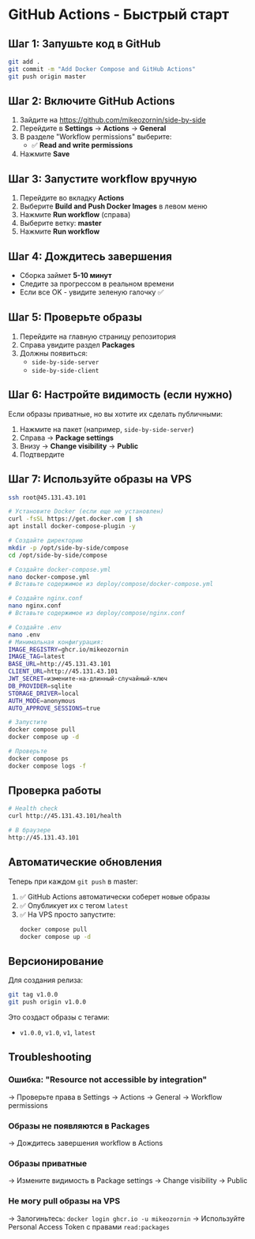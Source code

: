 # GitHub Actions - Быстрый старт

## Шаг 1: Запушьте код в GitHub

```bash
git add .
git commit -m "Add Docker Compose and GitHub Actions"
git push origin master
```

## Шаг 2: Включите GitHub Actions

1. Зайдите на https://github.com/mikeozornin/side-by-side
2. Перейдите в **Settings** → **Actions** → **General**
3. В разделе "Workflow permissions" выберите:
   - ✅ **Read and write permissions**
4. Нажмите **Save**

## Шаг 3: Запустите workflow вручную

1. Перейдите во вкладку **Actions**
2. Выберите **Build and Push Docker Images** в левом меню
3. Нажмите **Run workflow** (справа)
4. Выберите ветку: **master**
5. Нажмите **Run workflow**

## Шаг 4: Дождитесь завершения

- Сборка займет **5-10 минут**
- Следите за прогрессом в реальном времени
- Если все OK - увидите зеленую галочку ✅

## Шаг 5: Проверьте образы

1. Перейдите на главную страницу репозитория
2. Справа увидите раздел **Packages**
3. Должны появиться:
   - `side-by-side-server`
   - `side-by-side-client`

## Шаг 6: Настройте видимость (если нужно)

Если образы приватные, но вы хотите их сделать публичными:

1. Нажмите на пакет (например, `side-by-side-server`)
2. Справа → **Package settings**
3. Внизу → **Change visibility** → **Public**
4. Подтвердите

## Шаг 7: Используйте образы на VPS

```bash
ssh root@45.131.43.101

# Установите Docker (если еще не установлен)
curl -fsSL https://get.docker.com | sh
apt install docker-compose-plugin -y

# Создайте директорию
mkdir -p /opt/side-by-side/compose
cd /opt/side-by-side/compose

# Создайте docker-compose.yml
nano docker-compose.yml
# Вставьте содержимое из deploy/compose/docker-compose.yml

# Создайте nginx.conf
nano nginx.conf
# Вставьте содержимое из deploy/compose/nginx.conf

# Создайте .env
nano .env
# Минимальная конфигурация:
IMAGE_REGISTRY=ghcr.io/mikeozornin
IMAGE_TAG=latest
BASE_URL=http://45.131.43.101
CLIENT_URL=http://45.131.43.101
JWT_SECRET=измените-на-длинный-случайный-ключ
DB_PROVIDER=sqlite
STORAGE_DRIVER=local
AUTH_MODE=anonymous
AUTO_APPROVE_SESSIONS=true

# Запустите
docker compose pull
docker compose up -d

# Проверьте
docker compose ps
docker compose logs -f
```

## Проверка работы

```bash
# Health check
curl http://45.131.43.101/health

# В браузере
http://45.131.43.101
```

## Автоматические обновления

Теперь при каждом `git push` в master:
1. ✅ GitHub Actions автоматически соберет новые образы
2. ✅ Опубликует их с тегом `latest`
3. ✅ На VPS просто запустите:
   ```bash
   docker compose pull
   docker compose up -d
   ```

## Версионирование

Для создания релиза:
```bash
git tag v1.0.0
git push origin v1.0.0
```

Это создаст образы с тегами:
- `v1.0.0`, `v1.0`, `v1`, `latest`

## Troubleshooting

### Ошибка: "Resource not accessible by integration"
→ Проверьте права в Settings → Actions → General → Workflow permissions

### Образы не появляются в Packages
→ Дождитесь завершения workflow в Actions

### Образы приватные
→ Измените видимость в Package settings → Change visibility → Public

### Не могу pull образы на VPS
→ Залогиньтесь: `docker login ghcr.io -u mikeozornin`
→ Используйте Personal Access Token с правами `read:packages`
